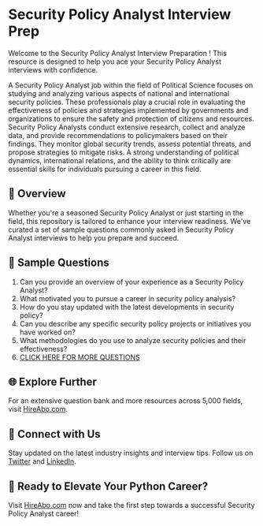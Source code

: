 # Security Policy Analyst Interview Prep

Welcome to the Security Policy Analyst Interview Preparation ! This resource is designed to help you ace your Security Policy Analyst interviews with confidence.

A Security Policy Analyst job within the field of Political Science focuses on studying and analyzing various aspects of national and international security policies. These professionals play a crucial role in evaluating the effectiveness of policies and strategies implemented by governments and organizations to ensure the safety and protection of citizens and resources. Security Policy Analysts conduct extensive research, collect and analyze data, and provide recommendations to policymakers based on their findings. They monitor global security trends, assess potential threats, and propose strategies to mitigate risks. A strong understanding of political dynamics, international relations, and the ability to think critically are essential skills for individuals pursuing a career in this field.

## 🚀 Overview

Whether you're a seasoned Security Policy Analyst or just starting in the field, this repository is tailored to enhance your interview readiness. We've curated a set of sample questions commonly asked in Security Policy Analyst interviews to help you prepare and succeed.

## 📝 Sample Questions

1. Can you provide an overview of your experience as a Security Policy Analyst?
2. What motivated you to pursue a career in security policy analysis?
3. How do you stay updated with the latest developments in security policy?
4. Can you describe any specific security policy projects or initiatives you have worked on?
5. What methodologies do you use to analyze security policies and their effectiveness?
6. [CLICK HERE FOR MORE QUESTIONS](https://hireabo.com/job/7_3_42/Security%20Policy%20Analyst)

## 🌐 Explore Further

For an extensive question bank and more resources across 5,000 fields, visit [HireAbo.com](https://www.hireabo.com).

## 📱 Connect with Us

Stay updated on the latest industry insights and interview tips. Follow us on [Twitter](https://twitter.com/hireabo) and [LinkedIn](https://www.linkedin.com/in/hire-abo-3609972a8/).

## 🚀 Ready to Elevate Your Python Career?

Visit [HireAbo.com](https://www.hireabo.com) now and take the first step towards a successful Security Policy Analyst career!